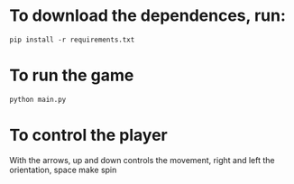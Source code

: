 # To download the dependences, run:
`pip install -r requirements.txt`

# To run the game
`python main.py`

# To control the player
With the arrows, up and down controls the movement, right and left the orientation, space make spin